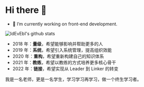 # Hi there 👋

- 🔭 I’m currently working on front-end development.

![IdEvEbI's github stats](https://github-readme-stats.vercel.app/api?username=idevebi&show_icons=true&theme=cobalt)

- 2018 年：**量级**，希望能够影响并帮助更多的人
- 2019 年：**系统**，希望引入系统管理，提高组织效能
- 2020 年：**重构**，希望重新构建自己的知识体系
- 2021 年：**教练**，希望以教练的方式培养更多核心骨干
- 2022 年：**链接**，希望实现从 Leader 到 Linker 的转变

我是一名老师，更是一名学生，学习学习再学习，做一个终生学习者。

<!--
**IdEvEbI/IdEvEbI** is a ✨ _special_ ✨ repository because its `README.md` (this file) appears on your GitHub profile.

Here are some ideas to get you started:

- 🔭 I’m currently working on ...
- 🌱 I’m currently learning ...
- 👯 I’m looking to collaborate on ...
- 🤔 I’m looking for help with ...
- 💬 Ask me about ...
- 📫 How to reach me: ...
- 😄 Pronouns: ...
- ⚡ Fun fact: ...
-->
